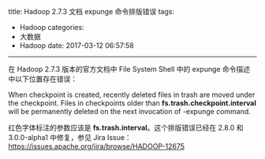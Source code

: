 title: Hadoop 2.7.3 文档 expunge 命令排版错误
tags:
  - Hadoop
categories:
  - 大数据
  - Hadoop
date: 2017-03-12 06:57:58
---

在 Hadoop 2.7.3 版本的官方文档中 File System Shell 中的 expunge 命令描述中以下位置存在错误：

When checkpoint is created, recently deleted files in trash are moved under the checkpoint. Files in checkpoints older than <red>**fs.trash.checkpoint.interval**</red> will be permanently deleted on the next invocation of -expunge command.

<!-- more -->

红色字体标注的参数应该是 <red>**fs.trash.interval**</red>。这个排版错误已经在  2.8.0 和 3.0.0-alpha1 中修复，参见 Jira Issue：https://issues.apache.org/jira/browse/HADOOP-12675